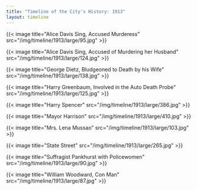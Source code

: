 ```yaml
---
title: "Timeline of the City's History: 1913"
layout: timeline
---
```


{{< image title="Alice Davis Sing, Accused Murderess" src="/img/timeline/1913/large/95.jpg" >}}

{{< image title="Alice Davis Sing, Accused of Murdering her Husband" src="/img/timeline/1913/large/124.jpg" >}}

{{< image title="George Dietz, Bludgeoned to Death by his Wife" src="/img/timeline/1913/large/138.jpg" >}}

{{< image title="Harry Greenbaum, Involved in the Auto Death Probe" src="/img/timeline/1913/large/125.jpg" >}}

{{< image title="Harry Spencer" src="/img/timeline/1913/large/386.jpg" >}}

{{< image title="Mayor Harrison" src="/img/timeline/1913/large/410.jpg" >}}

{{< image title="Mrs. Lena Mussao" src="/img/timeline/1913/large/103.jpg" >}}

{{< image title="State Street" src="/img/timeline/1913/large/265.jpg" >}}

{{< image title="Suffragist Pankhurst with Policewomen" src="/img/timeline/1913/large/90.jpg" >}}

{{< image title="William Woodward, Con Man" src="/img/timeline/1913/large/87.jpg" >}}
